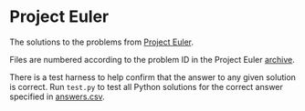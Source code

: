 # Project Euler
The solutions to the problems from [Project Euler](https://projecteuler.net).

Files are numbered according to the problem ID in the Project Euler [archive](https://projecteuler.net/archives).

There is a test harness to help confirm that the answer to any given solution is correct.
Run `test.py` to test all Python solutions for the correct answer specified in [answers.csv](answers.csv).
